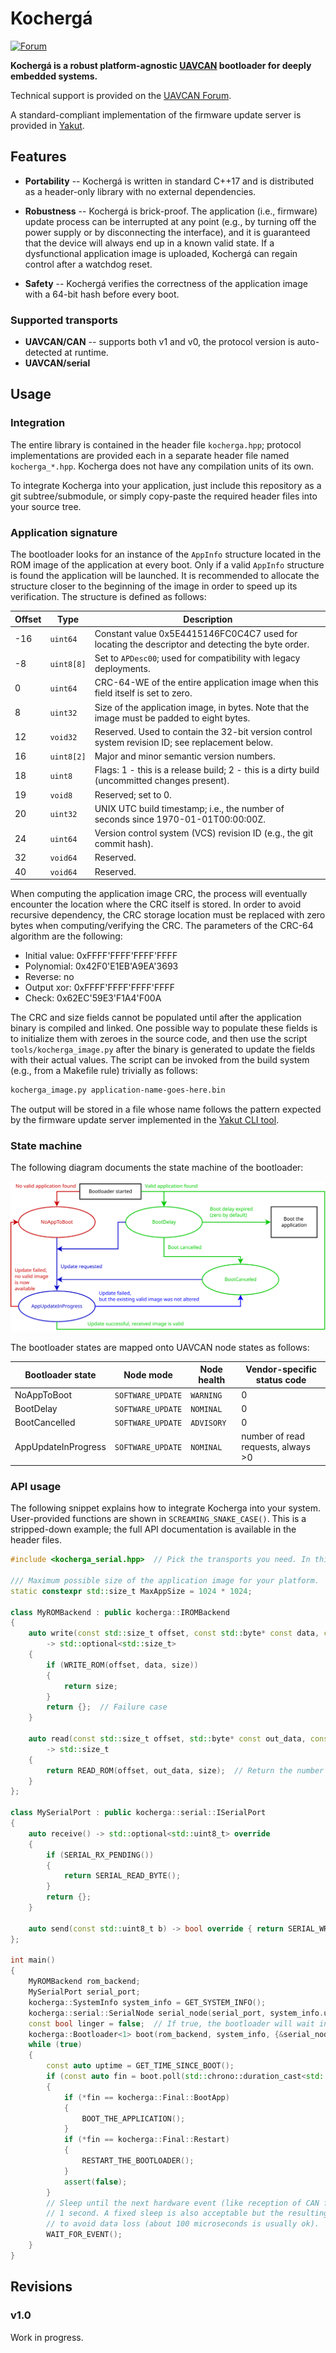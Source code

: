 # Kochergá

[![Forum](https://img.shields.io/discourse/https/forum.zubax.com/users.svg)](https://forum.zubax.com)

**Kochergá is a robust platform-agnostic [UAVCAN](https://uavcan.org) bootloader for deeply embedded systems.**

Technical support is provided on the [UAVCAN Forum](https://forum.uavcan.org/).

A standard-compliant implementation of the firmware update server is provided in
[Yakut](https://github.com/UAVCAN/yakut#updating-node-software).

## Features

- **Portability** -- Kochergá is written in standard C++17 and is distributed as a header-only library
with no external dependencies.

- **Robustness** -- Kochergá is brick-proof.
The application (i.e., firmware) update process can be interrupted at any point (e.g., by turning off the power supply
or by disconnecting the interface), and it is guaranteed that the device will always end up in a known valid state.
If a dysfunctional application image is uploaded, Kochergá can regain control after a watchdog reset.

- **Safety** -- Kochergá verifies the correctness of the application image with a 64-bit hash before every boot.

### Supported transports

- **UAVCAN/CAN** -- supports both v1 and v0, the protocol version is auto-detected at runtime.
- **UAVCAN/serial**

## Usage

### Integration

The entire library is contained in the header file `kocherga.hpp`;
protocol implementations are provided each in a separate header file named `kocherga_*.hpp`.
Kocherga does not have any compilation units of its own.

To integrate Kocherga into your application, just include this repository as a git subtree/submodule,
or simply copy-paste the required header files into your source tree.

### Application signature

The bootloader looks for an instance of the `AppInfo` structure located in the ROM image of the
application at every boot.
Only if a valid `AppInfo` structure is found the application will be launched.
It is recommended to allocate the structure closer to the beginning of the image in order to speed up its verification.
The structure is defined as follows:

Offset | Type     | Description
-------|----------|-----------------------------------------------------------------------------------------------------
-16    |`uint64`  | Constant value 0x5E4415146FC0C4C7 used for locating the descriptor and detecting the byte order.
-8     |`uint8[8]`| Set to `APDesc00`; used for compatibility with legacy deployments.
0      |`uint64`  | CRC-64-WE of the entire application image when this field itself is set to zero.
8      |`uint32`  | Size of the application image, in bytes. Note that the image must be padded to eight bytes.
12     |`void32`  | Reserved. Used to contain the 32-bit version control system revision ID; see replacement below.
16     |`uint8[2]`| Major and minor semantic version numbers.
18     |`uint8`   | Flags: 1 - this is a release build; 2 - this is a dirty build (uncommitted changes present).
19     |`void8`   | Reserved; set to 0.
20     |`uint32`  | UNIX UTC build timestamp; i.e., the number of seconds since 1970-01-01T00:00:00Z.
24     |`uint64`  | Version control system (VCS) revision ID (e.g., the git commit hash).
32     |`void64`  | Reserved.
40     |`void64`  | Reserved.

When computing the application image CRC, the process will eventually encounter the location where the CRC itself
is stored.
In order to avoid recursive dependency, the CRC storage location must be replaced with zero bytes
when computing/verifying the CRC.
The parameters of the CRC-64 algorithm are the following:
* Initial value: 0xFFFF'FFFF'FFFF'FFFF
* Polynomial: 0x42F0'E1EB'A9EA'3693
* Reverse: no
* Output xor: 0xFFFF'FFFF'FFFF'FFFF
* Check: 0x62EC'59E3'F1A4'F00A

The CRC and size fields cannot be populated until after the application binary is compiled and linked.
One possible way to populate these fields is to initialize them with zeroes in the source code,
and then use the script `tools/kocherga_image.py` after the binary is generated to update the fields
with their actual values.
The script can be invoked from the build system (e.g., from a Makefile rule) trivially as follows:

```sh
kocherga_image.py application-name-goes-here.bin
```

The output will be stored in a file whose name follows the pattern expected by the firmware update server
implemented in the [Yakut CLI tool](https://github.com/UAVCAN/yakut#updating-node-software).

### State machine

The following diagram documents the state machine of the bootloader:

![Kocherga State Machine Diagram](docs/state_machine.svg "Kocherga State Machine Diagram")

The bootloader states are mapped onto UAVCAN node states as follows:

Bootloader state     | Node mode       | Node health| Vendor-specific status code
---------------------|-----------------|------------|-------------------------------
NoAppToBoot          |`SOFTWARE_UPDATE`| `WARNING`  | 0
BootDelay            |`SOFTWARE_UPDATE`| `NOMINAL`  | 0
BootCancelled        |`SOFTWARE_UPDATE`| `ADVISORY` | 0
AppUpdateInProgress  |`SOFTWARE_UPDATE`| `NOMINAL`  | number of read requests, always >0

### API usage

The following snippet explains how to integrate Kocherga into your system.
User-provided functions are shown in `SCREAMING_SNAKE_CASE()`.
This is a stripped-down example; the full API documentation is available in the header files.

```c++
#include <kocherga_serial.hpp>  // Pick the transports you need. In this example we are using UAVCAN/serial.

/// Maximum possible size of the application image for your platform.
static constexpr std::size_t MaxAppSize = 1024 * 1024;

class MyROMBackend : public kocherga::IROMBackend
{
    auto write(const std::size_t offset, const std::byte* const data, const std::size_t size) override
        -> std::optional<std::size_t>
    {
        if (WRITE_ROM(offset, data, size))
        {
            return size;
        }
        return {};  // Failure case
    }

    auto read(const std::size_t offset, std::byte* const out_data, const std::size_t size) const override
        -> std::size_t
    {
        return READ_ROM(offset, out_data, size);  // Return the number of bytes read (may be less than size).
    }
};

class MySerialPort : public kocherga::serial::ISerialPort
{
    auto receive() -> std::optional<std::uint8_t> override
    {
        if (SERIAL_RX_PENDING())
        {
            return SERIAL_READ_BYTE();
        }
        return {};
    }

    auto send(const std::uint8_t b) -> bool override { return SERIAL_WRITE_BYTE(b); }
};

int main()
{
    MyROMBackend rom_backend;
    MySerialPort serial_port;
    kocherga::SystemInfo system_info = GET_SYSTEM_INFO();
    kocherga::serial::SerialNode serial_node(serial_port, system_info.unique_id);
    const bool linger = false;  // If true, the bootloader will wait instead of booting the app immediately.
    kocherga::Bootloader<1> boot(rom_backend, system_info, {&serial_node}, MaxAppSize, linger);
    while (true)
    {
        const auto uptime = GET_TIME_SINCE_BOOT();
        if (const auto fin = boot.poll(std::chrono::duration_cast<std::chrono::microseconds>(uptime)))
        {
            if (*fin == kocherga::Final::BootApp)
            {
                BOOT_THE_APPLICATION();
            }
            if (*fin == kocherga::Final::Restart)
            {
                RESTART_THE_BOOTLOADER();
            }
            assert(false);
        }
        // Sleep until the next hardware event (like reception of CAN frame or UART byte) but no longer than
        // 1 second. A fixed sleep is also acceptable but the resulting polling interval should be adequate
        // to avoid data loss (about 100 microseconds is usually ok).
        WAIT_FOR_EVENT();
    }
}
```

## Revisions

### v1.0

Work in progress.
